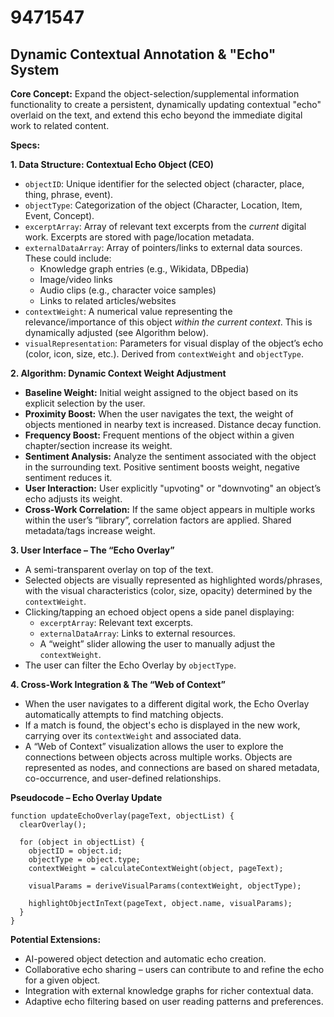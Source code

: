 # 9471547

## Dynamic Contextual Annotation & "Echo" System

**Core Concept:** Expand the object-selection/supplemental information functionality to create a persistent, dynamically updating contextual "echo" overlaid on the text, and extend this echo beyond the immediate digital work to related content.

**Specs:**

**1. Data Structure: Contextual Echo Object (CEO)**

*   `objectID`: Unique identifier for the selected object (character, place, thing, phrase, event).
*   `objectType`: Categorization of the object (Character, Location, Item, Event, Concept).
*   `excerptArray`: Array of relevant text excerpts from the *current* digital work.  Excerpts are stored with page/location metadata.
*   `externalDataArray`: Array of pointers/links to external data sources.  These could include:
    *   Knowledge graph entries (e.g., Wikidata, DBpedia)
    *   Image/video links
    *   Audio clips (e.g., character voice samples)
    *   Links to related articles/websites
*   `contextWeight`: A numerical value representing the relevance/importance of this object *within the current context*. This is dynamically adjusted (see Algorithm below).
*   `visualRepresentation`:  Parameters for visual display of the object’s echo (color, icon, size, etc.). Derived from `contextWeight` and `objectType`.

**2. Algorithm: Dynamic Context Weight Adjustment**

*   **Baseline Weight:** Initial weight assigned to the object based on its explicit selection by the user.
*   **Proximity Boost:** When the user navigates the text, the weight of objects mentioned in nearby text is increased.  Distance decay function.
*   **Frequency Boost:** Frequent mentions of the object within a given chapter/section increase its weight.
*   **Sentiment Analysis:** Analyze the sentiment associated with the object in the surrounding text.  Positive sentiment boosts weight, negative sentiment reduces it.
*   **User Interaction:** User explicitly "upvoting" or "downvoting" an object’s echo adjusts its weight.
*   **Cross-Work Correlation:** If the same object appears in multiple works within the user’s “library”, correlation factors are applied. Shared metadata/tags increase weight.

**3. User Interface – The “Echo Overlay”**

*   A semi-transparent overlay on top of the text.
*   Selected objects are visually represented as highlighted words/phrases, with the visual characteristics (color, size, opacity) determined by the `contextWeight`.
*   Clicking/tapping an echoed object opens a side panel displaying:
    *   `excerptArray`: Relevant text excerpts.
    *   `externalDataArray`: Links to external resources.
    *   A “weight” slider allowing the user to manually adjust the `contextWeight`.
*   The user can filter the Echo Overlay by `objectType`.

**4. Cross-Work Integration & The “Web of Context”**

*   When the user navigates to a different digital work, the Echo Overlay automatically attempts to find matching objects.
*   If a match is found, the object's echo is displayed in the new work, carrying over its `contextWeight` and associated data.
*   A “Web of Context” visualization allows the user to explore the connections between objects across multiple works.  Objects are represented as nodes, and connections are based on shared metadata, co-occurrence, and user-defined relationships.

**Pseudocode – Echo Overlay Update**

```
function updateEchoOverlay(pageText, objectList) {
  clearOverlay();

  for (object in objectList) {
    objectID = object.id;
    objectType = object.type;
    contextWeight = calculateContextWeight(object, pageText);

    visualParams = deriveVisualParams(contextWeight, objectType);

    highlightObjectInText(pageText, object.name, visualParams);
  }
}
```

**Potential Extensions:**

*   AI-powered object detection and automatic echo creation.
*   Collaborative echo sharing – users can contribute to and refine the echo for a given object.
*   Integration with external knowledge graphs for richer contextual data.
*   Adaptive echo filtering based on user reading patterns and preferences.